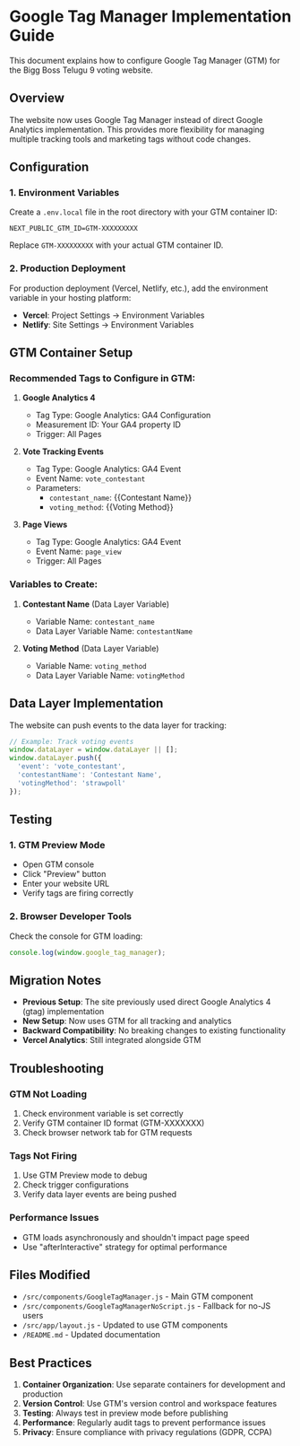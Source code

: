 # Google Tag Manager Implementation Guide

This document explains how to configure Google Tag Manager (GTM) for the Bigg Boss Telugu 9 voting website.

## Overview

The website now uses Google Tag Manager instead of direct Google Analytics implementation. This provides more flexibility for managing multiple tracking tools and marketing tags without code changes.

## Configuration

### 1. Environment Variables

Create a `.env.local` file in the root directory with your GTM container ID:

```env
NEXT_PUBLIC_GTM_ID=GTM-XXXXXXXXX
```

Replace `GTM-XXXXXXXXX` with your actual GTM container ID.

### 2. Production Deployment

For production deployment (Vercel, Netlify, etc.), add the environment variable in your hosting platform:

- **Vercel**: Project Settings → Environment Variables
- **Netlify**: Site Settings → Environment Variables

## GTM Container Setup

### Recommended Tags to Configure in GTM:

1. **Google Analytics 4**
   - Tag Type: Google Analytics: GA4 Configuration
   - Measurement ID: Your GA4 property ID
   - Trigger: All Pages

2. **Vote Tracking Events**
   - Tag Type: Google Analytics: GA4 Event
   - Event Name: `vote_contestant`
   - Parameters:
     - `contestant_name`: {{Contestant Name}}
     - `voting_method`: {{Voting Method}}

3. **Page Views**
   - Tag Type: Google Analytics: GA4 Event
   - Event Name: `page_view`
   - Trigger: All Pages

### Variables to Create:

1. **Contestant Name** (Data Layer Variable)
   - Variable Name: `contestant_name`
   - Data Layer Variable Name: `contestantName`

2. **Voting Method** (Data Layer Variable)
   - Variable Name: `voting_method`
   - Data Layer Variable Name: `votingMethod`

## Data Layer Implementation

The website can push events to the data layer for tracking:

```javascript
// Example: Track voting events
window.dataLayer = window.dataLayer || [];
window.dataLayer.push({
  'event': 'vote_contestant',
  'contestantName': 'Contestant Name',
  'votingMethod': 'strawpoll'
});
```

## Testing

### 1. GTM Preview Mode
- Open GTM console
- Click "Preview" button
- Enter your website URL
- Verify tags are firing correctly

### 2. Browser Developer Tools
Check the console for GTM loading:
```javascript
console.log(window.google_tag_manager);
```

## Migration Notes

- **Previous Setup**: The site previously used direct Google Analytics 4 (gtag) implementation
- **New Setup**: Now uses GTM for all tracking and analytics
- **Backward Compatibility**: No breaking changes to existing functionality
- **Vercel Analytics**: Still integrated alongside GTM

## Troubleshooting

### GTM Not Loading
1. Check environment variable is set correctly
2. Verify GTM container ID format (GTM-XXXXXXX)
3. Check browser network tab for GTM requests

### Tags Not Firing
1. Use GTM Preview mode to debug
2. Check trigger configurations
3. Verify data layer events are being pushed

### Performance Issues
- GTM loads asynchronously and shouldn't impact page speed
- Use "afterInteractive" strategy for optimal performance

## Files Modified

- `/src/components/GoogleTagManager.js` - Main GTM component
- `/src/components/GoogleTagManagerNoScript.js` - Fallback for no-JS users
- `/src/app/layout.js` - Updated to use GTM components
- `/README.md` - Updated documentation

## Best Practices

1. **Container Organization**: Use separate containers for development and production
2. **Version Control**: Use GTM's version control and workspace features
3. **Testing**: Always test in preview mode before publishing
4. **Performance**: Regularly audit tags to prevent performance issues
5. **Privacy**: Ensure compliance with privacy regulations (GDPR, CCPA)